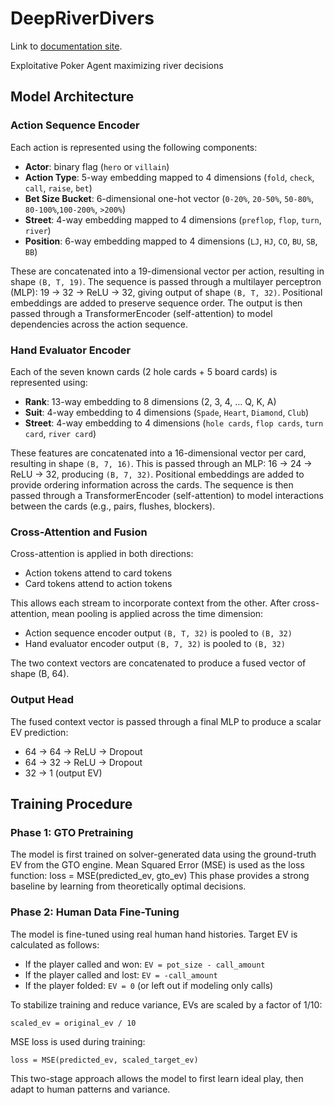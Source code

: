 # DeepRiverDivers

Link to [documentation site](https://zebraalgebra.github.io/DeepRiverDiversDoc/).

Exploitative Poker Agent maximizing river decisions

## Model Architecture

### Action Sequence Encoder

Each action is represented using the following components:

- **Actor**: binary flag (`hero` or `villain`)
- **Action Type**: 5-way embedding mapped to 4 dimensions
  (`fold`, `check`, `call`, `raise`, `bet`)
- **Bet Size Bucket**: 6-dimensional one-hot vector
  (`0-20%`, `20-50%`, `50-80%`, `80-100%`,`100-200%`, `>200%`)
- **Street**: 4-way embedding mapped to 4 dimensions (`preflop`, `flop`, `turn`, `river`)
- **Position**: 6-way embedding mapped to 4 dimensions (`LJ`, `HJ`, `CO`, `BU`, `SB`, `BB`)

These are concatenated into a 19-dimensional vector per action, resulting in shape `(B, T, 19)`.
The sequence is passed through a multilayer perceptron (MLP): 19 → 32 → ReLU → 32, giving output of shape `(B, T, 32)`.
Positional embeddings are added to preserve sequence order.
The output is then passed through a TransformerEncoder (self-attention)
to model dependencies across the action sequence.

### Hand Evaluator Encoder

Each of the seven known cards (2 hole cards + 5 board cards) is represented using:

- **Rank**: 13-way embedding to 8 dimensions (2, 3, 4, … Q, K, A)
- **Suit**: 4-way embedding to 4 dimensions (`Spade`, `Heart`, `Diamond`, `Club`)
- **Street**: 4-way embedding to 4 dimensions (`hole cards`, `flop cards`, `turn card`, `river card`)

These features are concatenated into a 16-dimensional vector per card,
resulting in shape `(B, 7, 16)`.
This is passed through an MLP: 16 → 24 → ReLU → 32, producing `(B, 7, 32)`.
Positional embeddings are added to provide ordering information across the cards.
The sequence is then passed through a TransformerEncoder (self-attention)
to model interactions between the cards (e.g., pairs, flushes, blockers).

### Cross-Attention and Fusion

Cross-attention is applied in both directions:

- Action tokens attend to card tokens
- Card tokens attend to action tokens

This allows each stream to incorporate context from the other.
After cross-attention, mean pooling is applied across the time dimension:

- Action sequence encoder output `(B, T, 32)` is pooled to `(B, 32)`
- Hand evaluator encoder output `(B, 7, 32)` is pooled to `(B, 32)`

The two context vectors are concatenated to produce a fused vector of shape (B, 64).

### Output Head

The fused context vector is passed through a final MLP to produce a scalar EV prediction:

- 64 → 64 → ReLU → Dropout
- 64 → 32 → ReLU → Dropout
- 32 → 1 (output EV)

## Training Procedure

### Phase 1: GTO Pretraining

The model is first trained on solver-generated data using the ground-truth EV from the GTO engine.
Mean Squared Error (MSE) is used as the loss function:
loss = MSE(predicted_ev, gto_ev)
This phase provides a strong baseline by learning from theoretically optimal decisions.

### Phase 2: Human Data Fine-Tuning

The model is fine-tuned using real human hand histories. Target EV is calculated as follows:

- If the player called and won: `EV = pot_size - call_amount`
- If the player called and lost: `EV = -call_amount`
- If the player folded: `EV = 0` (or left out if modeling only calls)

To stabilize training and reduce variance, EVs are scaled by a factor of 1/10:

```
scaled_ev = original_ev / 10
```

MSE loss is used during training:

```
loss = MSE(predicted_ev, scaled_target_ev)
```

This two-stage approach allows the model to first learn ideal play, then adapt to human patterns and variance.
